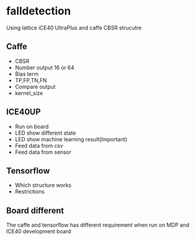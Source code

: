 # falldetection

Using lattice iCE40 UltraPlus and caffe CBSR strucutre

## Caffe

* CBSR
* Number output 16 or 64
* Bias term
* TP,FP,TN,FN
* Compare output
* kernel_size


## ICE40UP
* Run on board
* LED show different state
* LED show machine learning result(Important)
* Feed data from csv
* Feed data from sensor

## Tensorflow
* Which structure works
* Restrictions


## Board different
The caffe and tensorflow has different requirement when run on MDP and ICE40 development board
